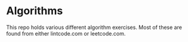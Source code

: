 <h1>Algorithms</h1>

This repo holds various different algorithm exercises. Most of these are found from either lintcode.com or leetcode.com.